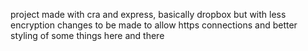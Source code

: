 project made with cra and express, basically dropbox but with less encryption
changes to be made to allow https connections and better styling of some things here and there
